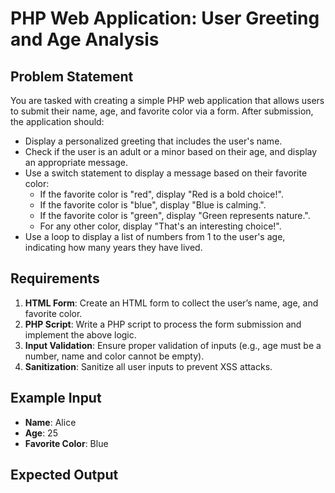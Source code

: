 # PHP Web Application: User Greeting and Age Analysis

## Problem Statement

You are tasked with creating a simple PHP web application that allows users to submit their name, age, and favorite color via a form. After submission, the application should:

- Display a personalized greeting that includes the user's name.
- Check if the user is an adult or a minor based on their age, and display an appropriate message.
- Use a switch statement to display a message based on their favorite color:
  - If the favorite color is "red", display "Red is a bold choice!".
  - If the favorite color is "blue", display "Blue is calming.".
  - If the favorite color is "green", display "Green represents nature.".
  - For any other color, display "That's an interesting choice!".
- Use a loop to display a list of numbers from 1 to the user's age, indicating how many years they have lived.

## Requirements

1. **HTML Form**: Create an HTML form to collect the user’s name, age, and favorite color.
2. **PHP Script**: Write a PHP script to process the form submission and implement the above logic.
3. **Input Validation**: Ensure proper validation of inputs (e.g., age must be a number, name and color cannot be empty).
4. **Sanitization**: Sanitize all user inputs to prevent XSS attacks.

## Example Input

- **Name**: Alice
- **Age**: 25
- **Favorite Color**: Blue

## Expected Output

